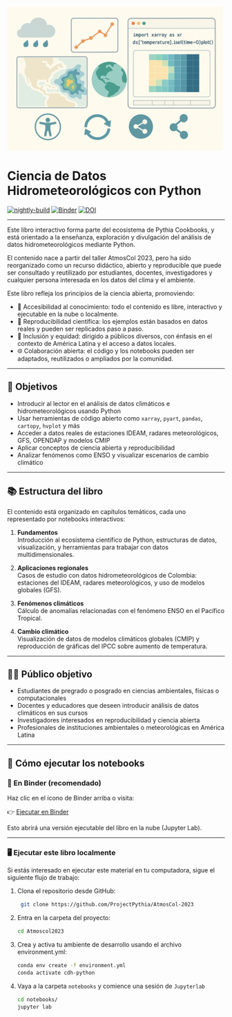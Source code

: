 <img src="chd_logo.png" alt="thumbnail" width="500"/>

# Ciencia de Datos Hidrometeorológicos con Python

[![nightly-build](https://github.com/ProjectPythia/AtmosCol-2023/actions/workflows/nightly-build.yaml/badge.svg)](https://github.com/ProjectPythia/AtmosCol-2023/actions/workflows/nightly-build.yaml)
[![Binder](https://binder.projectpythia.org/badge_logo.svg)](https://binder.projectpythia.org/v2/gh/ProjectPythia/AtmosCol-2023/main?labpath=notebooks)
[![DOI](https://zenodo.org/badge/686482876.svg)](https://zenodo.org/doi/10.5281/zenodo.8316796)

---

Este libro interactivo forma parte del ecosistema de Pythia Cookbooks, y está orientado a la enseñanza, exploración y divulgación del análisis de datos hidrometeorológicos mediante Python.

El contenido nace a partir del taller AtmosCol 2023, pero ha sido reorganizado como un recurso didáctico, abierto y reproducible que puede ser consultado y reutilizado por estudiantes, docentes, investigadores y cualquier persona interesada en los datos del clima y el ambiente.

Este libro refleja los principios de la ciencia abierta, promoviendo:

- 📖 Accesibilidad al conocimiento: todo el contenido es libre, interactivo y ejecutable en la nube o localmente.
- 🧪 Reproducibilidad científica: los ejemplos están basados en datos reales y pueden ser replicados paso a paso.
- 🤝 Inclusión y equidad: dirigido a públicos diversos, con énfasis en el contexto de América Latina y el acceso a datos locales.
- 🌐 Colaboración abierta: el código y los notebooks pueden ser adaptados, reutilizados o ampliados por la comunidad.


---

## 🎯 Objetivos

- Introducir al lector en el análisis de datos climáticos e hidrometeorológicos usando Python
- Usar herramientas de código abierto como `xarray`, `pyart`, `pandas`, `cartopy`, `hvplot` y más
- Acceder a datos reales de estaciones IDEAM, radares meteorológicos, GFS, OPENDAP y modelos CMIP
- Aplicar conceptos de ciencia abierta y reproducibilidad
- Analizar fenómenos como ENSO y visualizar escenarios de cambio climático

---

## 📚 Estructura del libro

El contenido está organizado en capítulos temáticos, cada uno representado por notebooks interactivos:

1. **Fundamentos**  
   Introducción al ecosistema científico de Python, estructuras de datos, visualización, y herramientas para trabajar con datos multidimensionales.

2. **Aplicaciones regionales**  
   Casos de estudio con datos hidrometeorológicos de Colombia: estaciones del IDEAM, radares meteorológicos, y uso de modelos globales (GFS).

3. **Fenómenos climáticos**  
   Cálculo de anomalías relacionadas con el fenómeno ENSO en el Pacífico Tropical.

4. **Cambio climático**  
   Visualización de datos de modelos climáticos globales (CMIP) y reproducción de gráficas del IPCC sobre aumento de temperatura.

---

## 🧑‍🏫 Público objetivo

- Estudiantes de pregrado o posgrado en ciencias ambientales, físicas o computacionales
- Docentes y educadores que deseen introducir análisis de datos climáticos en sus cursos
- Investigadores interesados en reproducibilidad y ciencia abierta
- Profesionales de instituciones ambientales o meteorológicas en América Latina

---

## 🚀 Cómo ejecutar los notebooks

### 🔗 En Binder (recomendado)

Haz clic en el ícono de Binder arriba o visita:

👉 [Ejecutar en Binder](https://binder.projectpythia.org/v2/gh/ProjectPythia/AtmosCol-2023/main?labpath=notebooks)

Esto abrirá una versión ejecutable del libro en la nube (Jupyter Lab).

---

### 🖥️ Ejecutar este libro localmente

Si estás interesado en ejecutar este material en tu computadora, sigue el siguiente flujo de trabajo:

1. Clona el repositorio desde GitHub:

   ```bash
    git clone https://github.com/ProjectPythia/AtmosCol-2023
   ```

1. Entra en la carpeta del proyecto:
   ```bash
   cd Atmoscol2023
   ```
1. Crea y activa tu ambiente de desarrollo usando el archivo environment.yml:
   ```bash
   conda env create -f environment.yml
   conda activate cdh-python
   ```
1. Vaya a la carpeta `notebooks` y comience una sesión de `Jupyterlab`
   ```bash
   cd notebooks/
   jupyter lab
   ```
